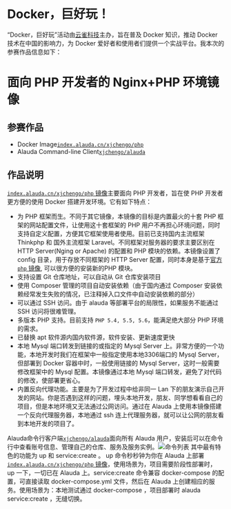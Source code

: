 # Docker，巨好玩！

“Docker，巨好玩”活动由[云雀科技](https://www.alauda.cn/)主办，旨在普及 Docker 知识，推动 Docker 技术在中国的影响力，为 Docker 爱好者和使用者们提供一个实战平台。我本次的参赛作品信息如下：

# 面向 PHP 开发者的 Nginx+PHP 环境镜像

## 参赛作品

-	Docker Image[`index.alauda.cn/xjchengo/php`](https://github.com/xjchengo/docker-nginx-php)
-	Alauda Command-line Client[`xjchengo/alauda`](https://github.com/xjchengo/alauda-php)

## 作品说明

[`index.alauda.cn/xjchengo/php` 镜像](https://github.com/xjchengo/docker-nginx-php)主要面向 PHP 开发者，旨在使 PHP 开发者更方便的使用 Docker 搭建开发环境。它有如下特点：

- 为 PHP 框架而生。不同于其它镜像，本镜像的目标是内置最火的十套 PHP 框架的网站配置文件，让使用这十套框架的 PHP 用户不再担心环境问题，同时支持自定义配置，方便其它框架使用者使用。目前已支持国内主流框架 Thinkphp 和 国外主流框架 Laravel。不同框架对服务器的要求主要区别在 HTTP Server(Nging or Apache) 的配置和 PHP 模块的依赖。本镜像设置了 config 目录，用于存放不同框架的 HTTP Server 配置，同时本身是基于[官方 `php` 镜像](https://github.com/docker-library/docs/tree/master/php), 可以很方便的安装新的PHP 模块。
- 支持设置 Git 仓库地址，可以自动从 Git 仓库安装项目
- 使用 Composer 管理的项目自动安装依赖（由于国内通过 Composer 安装依赖经常发生失败的情况，已注释掉入口文件中自动安装依赖的部分）
- 可以通过 SSH 访问。由于 alauda 等部署平台的局限性，如果服务不能通过 SSH 访问将很难管理。
- 多版本 PHP 支持。目前支持 `PHP 5.4, 5.5, 5.6`，能满足绝大部分 PHP 环境的需求。
- 已替换 apt 软件源内国内软件源，软件安装、更新速度更快
- 本地 Mysql 端口转发到链接的或指定的 Mysql Server 上。非常方便的一个功能，本地开发时我们在框架中一般指定使用本地3306端口的 Mysql Server，但部署到 Docker 容器中时，一般使用链接的 Mysql Server，这时一般需要修改框架中的 Mysql 配置。本镜像通过本地 Mysql 端口转发，避免了对代码的修改，使部署更省心。
- 内置反向代理功能。主要是为了开发过程中给非同一 Lan 下的朋友演示自己开发的网站。你是否遇到这样的问题，埋头本地开发，朋友、同学想看看自己的项目，但是本地环境又无法通过公网访问。通过在 Alauda 上使用本镜像搭建一个反向代理服务器，本地通过 ssh 连上代理服务器，就可以让公网的朋友看到本地开发的项目了。

Alauda命令行客户端[`xjchengo/alauda`](https://github.com/xjchengo/alauda-php)面向所有 Alauda 用户，安装后可以在命令行中查看账号信息、管理自己的仓库、服务及服务实例。![命令列表](http://7xjbct.com2.z0.glb.qiniucdn.com/cmd.png) 其中最有特色的功能为 up 和 service:create 。 up 命令秒秒钟为你在 Alauda 上部署[`index.alauda.cn/xjchengo/php` 镜像](https://github.com/xjchengo/docker-nginx-php)，使用场景为，项目需要阶段性部署时， up 一下，一切已在 Alauda 上。service:create 命令兼容 docker-compose 的配置，可直接读取 docker-compose.yml 文件，然后在 Alauda 上创建相应的服务。使用场景为：本地测试通过 docker-compose ，项目部署时 alauda service:create ，无缝切换。 


